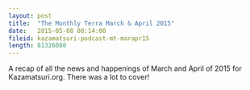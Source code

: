 ```yaml
---
layout: post
title:  "The Monthly Terra March & April 2015"
date:   2015-05-08 08:14:00
fileid: kazamatsuri-podcast-mt-marapr15
length: 81326080
---
```


A recap of all the news and happenings of March and April of 2015 for Kazamatsuri.org. There was a lot to cover!
